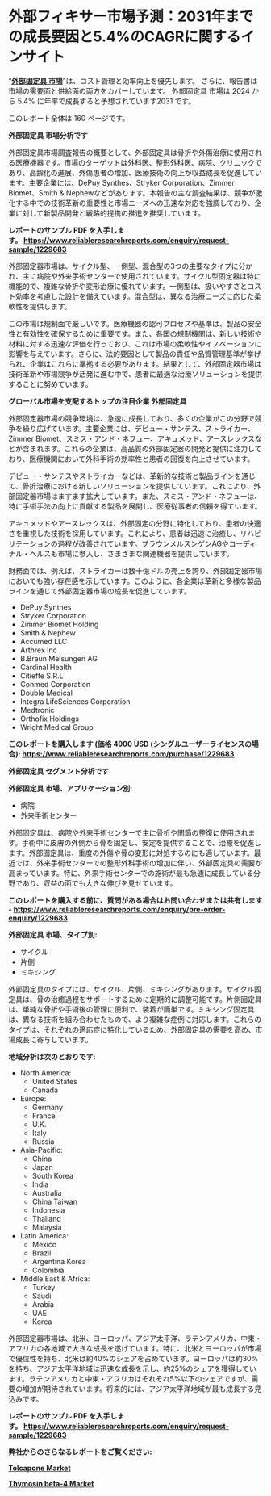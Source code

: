 <p><h1>外部フィキサー市場予測：2031年までの成長要因と5.4%のCAGRに関するインサイト</h1></p><p>&ldquo;<strong><a href="https://www.reliableresearchreports.com/external-fixator-r1229683?utm_campaign=107&utm_medium=9&utm_source=Github&utm_content=ia&utm_term=31122024&utm_id=external-fixator">外部固定具 市場</a></strong>&rdquo;は、コスト管理と効率向上を優先します。 さらに、報告書は市場の需要面と供給面の両方をカバーしています。 外部固定具 市場は 2024 から 5.4% に年率で成長すると予想されています2031 です。</p>
<p>このレポート全体は 160 ページです。</p>
<p><strong>外部固定具 市場分析です</strong></p>
<p><p>外部固定具市場調査報告の概要として、外部固定具は骨折や外傷治療に使用される医療機器です。市場のターゲットは外科医、整形外科医、病院、クリニックであり、高齢化の進展、外傷患者の増加、医療技術の向上が収益成長を促進しています。主要企業には、DePuy Synthes、Stryker Corporation、Zimmer Biomet、Smith & Nephewなどがあります。本報告の主な調査結果は、競争が激化する中での技術革新の重要性と市場ニーズへの迅速な対応を強調しており、企業に対して新製品開発と戦略的提携の推進を推奨しています。</p></p>
<p><strong>レポートのサンプル PDF を入手します。&nbsp;<a href="https://www.reliableresearchreports.com/enquiry/request-sample/1229683?utm_campaign=107&utm_medium=9&utm_source=Github&utm_content=ia&utm_term=31122024&utm_id=external-fixator">https://www.reliableresearchreports.com/enquiry/request-sample/1229683</a></strong></p>
<p><p>外部固定器市場は、サイクル型、一側型、混合型の3つの主要なタイプに分かれ、主に病院や外来手術センターで使用されています。サイクル型固定器は特に機能的で、複雑な骨折や変形治療に優れています。一側型は、扱いやすさとコスト効率を考慮した設計を備えています。混合型は、異なる治療ニーズに応じた柔軟性を提供します。</p><p>この市場は規制面で厳しいです。医療機器の認可プロセスや基準は、製品の安全性と有効性を確保するために重要です。また、各国の規制機関は、新しい技術や材料に対する迅速な評価を行っており、これは市場の柔軟性やイノベーションに影響を与えています。さらに、法的要因として製品の責任や品質管理基準が挙げられ、企業はこれらに準拠する必要があります。結果として、外部固定器市場は技術革新や市場競争が活発に進む中で、患者に最適な治療ソリューションを提供することに努めています。</p></p>
<p><strong>グローバル市場を支配するトップの注目企業 外部固定具</strong></p>
<p><p>外部固定器市場の競争環境は、急速に成長しており、多くの企業がこの分野で競争を繰り広げています。主要企業には、デピュー・サンテス、ストライカー、 Zimmer Biomet、スミス・アンド・ネフュー、アキュメッド、アースレックスなどが含まれます。これらの企業は、高品質の外部固定器の開発と提供に注力しており、医療機関において外科手術の効率性と患者の回復を向上させています。</p><p>デピュー・サンテスやストライカーなどは、革新的な技術と製品ラインを通じて、骨折治療における新しいソリューションを提供しています。これにより、外部固定器市場はますます拡大しています。また、スミス・アンド・ネフューは、特に手術手法の向上に貢献する製品を展開し、医療従事者の信頼を得ています。</p><p>アキュメッドやアースレックスは、外部固定の分野に特化しており、患者の快適さを重視した技術を採用しています。これにより、患者は迅速に治癒し、リハビリテーションの過程が改善されています。ブラウンメルスンゲンAGやコーディナル・ヘルスも市場に参入し、さまざまな関連機器を提供しています。</p><p>財務面では、例えば、ストライカーは数十億ドルの売上を誇り、外部固定器市場においても強い存在感を示しています。このように、各企業は革新と多様な製品ラインを通じて外部固定器市場の成長を促進しています。</p></p>
<p><ul><li>DePuy Synthes</li><li>Stryker Corporation</li><li>Zimmer Biomet Holding</li><li>Smith & Nephew</li><li>Accumed LLC</li><li>Arthrex Inc</li><li>B.Braun Melsungen AG</li><li>Cardinal Health</li><li>Citieffe S.R.L</li><li>Conmed Corporation</li><li>Double Medical</li><li>Integra LifeSciences Corporation</li><li>Medtronic</li><li>Orthofix Holdings</li><li>Wright Medical Group</li></ul></p>
<p><strong>このレポートを購入します (価格 4900 USD (シングルユーザーライセンスの場合):&nbsp;<a href="https://www.reliableresearchreports.com/purchase/1229683?utm_campaign=107&utm_medium=9&utm_source=Github&utm_content=ia&utm_term=31122024&utm_id=external-fixator">https://www.reliableresearchreports.com/purchase/1229683</a></strong></p>
<p><strong>外部固定具 セグメント分析です</strong></p>
<p><strong>外部固定具 市場、アプリケーション別:</strong></p>
<p><ul><li>病院</li><li>外来手術センター</li></ul></p>
<p><p>外部固定具は、病院や外来手術センターで主に骨折や関節の整復に使用されます。手術中に皮膚の外側から骨を固定し、安定を提供することで、治癒を促進します。外部固定具は、重度の外傷や骨の変形に対処するのにも適しています。最近では、外来手術センターでの整形外科手術の増加に伴い、外部固定具の需要が高まっています。特に、外来手術センターでの施術が最も急速に成長している分野であり、収益の面でも大きな伸びを見せています。</p></p>
<p><strong>このレポートを購入する前に、質問がある場合はお問い合わせまたは共有します - <a href="https://www.reliableresearchreports.com/enquiry/pre-order-enquiry/1229683?utm_campaign=107&utm_medium=9&utm_source=Github&utm_content=ia&utm_term=31122024&utm_id=external-fixator">https://www.reliableresearchreports.com/enquiry/pre-order-enquiry/1229683</a></strong></p>
<p><strong>外部固定具 市場、タイプ別:</strong></p>
<p><ul><li>サイクル</li><li>片側</li><li>ミキシング</li></ul></p>
<p><p>外部固定具のタイプには、サイクル、片側、ミキシングがあります。サイクル固定具は、骨の治癒過程をサポートするために定期的に調整可能です。片側固定具は、単純な骨折や手術後の管理に便利で、装着が簡単です。ミキシング固定具は、異なる技術を組み合わせたもので、より複雑な症例に対応します。これらのタイプは、それぞれの適応症に特化しているため、外部固定具の需要を高め、市場成長に寄与しています。</p></p>
<p><strong>地域分析は次のとおりです:</strong></p>
<p><ul>
    <li>
        North America:
        <ul>
            <li>United States</li>
            <li>Canada</li>
        </ul>
    </li>
    <li>
        Europe:
        <ul>
            <li>Germany</li>
            <li>France</li>
            <li>U.K.</li>
            <li>Italy</li>
            <li>Russia</li>
        </ul>
    </li>
    <li>
        Asia-Pacific:
        <ul>
            <li>China</li>
            <li>Japan</li>
            <li>South Korea</li>
            <li>India</li>
            <li>Australia</li>
            <li>China Taiwan</li>
            <li>Indonesia</li>
            <li>Thailand</li>
            <li>Malaysia</li>
        </ul>
    </li>
    <li>
        Latin America:
        <ul>
            <li>Mexico</li>
            <li>Brazil</li>
            <li>Argentina Korea</li>
            <li>Colombia</li>
        </ul>
    </li>
    <li>
        Middle East & Africa:
        <ul>
            <li>Turkey</li>
            <li>Saudi</li>
            <li>Arabia</li>
            <li>UAE</li>
            <li>Korea</li>
        </ul>
    </li>
    </ul></p>
<p><p>外部固定器市場は、北米、ヨーロッパ、アジア太平洋、ラテンアメリカ、中東・アフリカの各地域で大きな成長を遂げています。特に、北米とヨーロッパが市場で優位性を持ち、北米は約40%のシェアを占めています。ヨーロッパは約30%を持ち、アジア太平洋地域は迅速な成長を示し、約25%のシェアを獲得しています。ラテンアメリカと中東・アフリカはそれぞれ5%以下のシェアですが、需要の増加が期待されています。将来的には、アジア太平洋地域が最も成長する見込みです。</p></p>
<p><strong>レポートのサンプル PDF を入手します。&nbsp;<a href="https://www.reliableresearchreports.com/enquiry/request-sample/1229683?utm_campaign=107&utm_medium=9&utm_source=Github&utm_content=ia&utm_term=31122024&utm_id=external-fixator">https://www.reliableresearchreports.com/enquiry/request-sample/1229683</a></strong></p>
<p><strong></strong></p>
<p><strong></strong></p>
<p><strong></strong></p>
<p><strong></strong></p>
<p><strong>弊社からのさらなるレポートをご覧ください:</strong></p>
<p><strong><p><a href="https://github.com/hartsockdonnette82/Market-Research-Report-List-1/blob/main/tolcapone-market.md?utm_campaign=107&utm_medium=9&utm_source=Github&utm_content=ia&utm_term=31122024&utm_id=external-fixator">Tolcapone Market</a></p><p><a href="https://github.com/arionmp/Market-Research-Report-List-5/blob/main/thymosin-beta-4-market.md?utm_campaign=107&utm_medium=9&utm_source=Github&utm_content=ia&utm_term=31122024&utm_id=external-fixator">Thymosin beta-4 Market</a></p></strong></p>